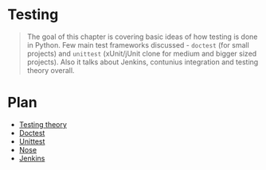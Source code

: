 # Testing

> The goal of this chapter is covering basic ideas of how testing is done in Python. Few main test frameworks discussed - `doctest` (for small projects) and `unittest` (xUnit/jUnit clone for medium and bigger sized projects).
> Also it talks about Jenkins, contunius integration and testing theory overall.

# Plan

* [Testing theory](#Testing-theory)
* [Doctest](#Doctest)
* [Unittest](#Unittest)
* [Nose](#Nose)
* [Jenkins](#Jenkins)

